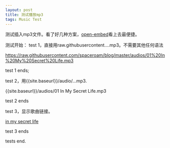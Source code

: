 ```yaml
---
layout: post
title: 测试播放mp3
tags: Music Test
---
```


测试插入mp3文件。看了好几种方案，[open-embed](https://jekyllcodex.org/without-plugin/open-embed/)看上去最便捷。

测试开始：
test 1，直接用raw.githubusercontent....mp3。不需要其他任何语法

https://raw.githubusercontent.com/spaceroam/blog/master/audios/01%20In%20My%20Secret%20Life.mp3

test 1 ends;

test 2，用\{{site.baseurl}}/audio/...mp3. 

{{site.baseurl}}/audios/01 In My Secret Life.mp3

test 2 ends

test 3，显示歌曲链接。

[in my secret life]({{site.baseurl}}/audios/01%20In%20My%20Secret%20Life.mp3)

test 3 ends

tests end.
